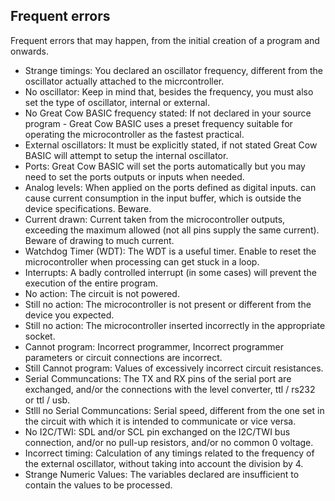 <div class="section">

<div class="titlepage">

<div>

<div>

<span id="frequent_errors"></span>Frequent errors
--------------------------------------------------

</div>

</div>

</div>

<span class="red">Frequent errors that may happen, from the initial
creation of a program and onwards.</span>

<div class="itemizedlist">

-   Strange timings: You declared an oscillator frequency, different
    from the oscillator actually attached to the micrcontroller.
-   No oscillator: Keep in mind that, besides the frequency, you must
    also set the type of oscillator, internal or external.
-   No Great Cow BASIC frequency stated: If not declared in your source
    program - Great Cow BASIC uses a preset frequency suitable for
    operating the microcontroller as the fastest practical.
-   External oscillators: It must be explicitly stated, if not stated
    Great Cow BASIC will attempt to setup the internal oscillator.
-   Ports: Great Cow BASIC will set the ports automatically but you may
    need to set the ports outputs or inputs when needed.
-   Analog levels: When applied on the ports defined as digital inputs.
    can cause current consumption in the input buffer, which is outside
    the device specifications. Beware.
-   Current drawn: Current taken from the microcontroller outputs,
    exceeding the maximum allowed (not all pins supply the same
    current). Beware of drawing to much current.
-   Watchdog Timer (WDT): The WDT is a useful timer. Enable to reset the
    microcontroller when processing can get stuck in a loop.
-   Interrupts: A badly controlled interrupt (in some cases) will
    prevent the execution of the entire program.
-   No action: The circuit is not powered.
-   Still no action: The microcontroller is not present or different
    from the device you expected.
-   Still no action: The microcontroller inserted incorrectly in the
    appropriate socket.
-   Cannot program: Incorrect programmer, Incorrect programmer
    parameters or circuit connections are incorrect.
-   Still Cannot program: Values of excessively incorrect circuit
    resistances.
-   Serial Communcations: The TX and RX pins of the serial port are
    exchanged, and/or the connections with the level converter, ttl /
    rs232 or ttl / usb.
-   Stlll no Serial Communcations: Serial speed, different from the one
    set in the circuit with which it is intended to communicate or vice
    versa.
-   No I2C/TWI: SDL and/or SCL pin exchanged on the I2C/TWI bus
    connection, and/or no pull-up resistors, and/or no common 0 voltage.
-   Incorrect timing: Calculation of any timings related to the
    frequency of the external oscillator, without taking into account
    the division by 4.
-   Strange Numeric Values: The variables declared are insufficient to
    contain the values ​​to be processed.

</div>

</div>
